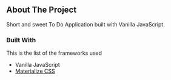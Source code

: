 ## About The Project

Short and sweet To Do Application built with Vanilla JavaScript.

### Built With

This is the list of the frameworks used
* Vanilla JavaScript
* [Materialize CSS](https://materializecss.com/)
